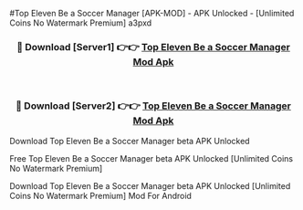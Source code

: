 #Top Eleven Be a Soccer Manager [APK-MOD] - APK Unlocked - [Unlimited Coins No Watermark Premium] a3pxd



<div align="center">

<h3>🔴 Download [Server1] 👉👉 <a href="https://momento.my/?title=Top_Eleven_Be_a_Soccer_Manager">Top Eleven Be a Soccer Manager Mod Apk</a></h3><br>

<h3>🔴 Download [Server2] 👉👉 <a href="https://momento.my/?title=Top_Eleven_Be_a_Soccer_Manager">Top Eleven Be a Soccer Manager Mod Apk</a></h3>
</div>



Download Top Eleven Be a Soccer Manager beta APK Unlocked

Free Top Eleven Be a Soccer Manager beta APK Unlocked [Unlimited Coins No Watermark Premium]

Download Top Eleven Be a Soccer Manager beta APK Unlocked [Unlimited Coins No Watermark Premium] Mod For Android
